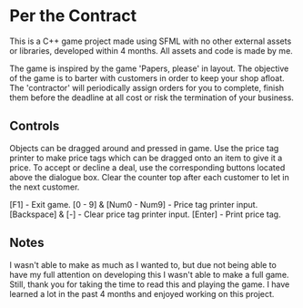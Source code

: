 # Per the Contract

This is a C++ game project made using SFML with no other external assets or libraries, developed within 4 months. All assets and code is made by me.

The game is inspired by the game 'Papers, please' in layout. The objective of the game is to barter with customers in order to keep your shop 
afloat. The 'contractor' will periodically assign orders for you to complete, finish them before the deadline at all cost or risk the 
termination of your business.

## Controls

Objects can be dragged around and pressed in game. 
Use the price tag printer to make price tags which can be dragged onto an item to give it a price.
To accept or decline a deal, use the corresponding buttons located above the dialogue box.
Clear the counter top after each customer to let in the next customer.

[F1] - Exit game.
[0 - 9] & [Num0 - Num9] - Price tag printer input.
[Backspace] & [-] - Clear price tag printer input.
[Enter] - Print price tag.

## Notes

I wasn't able to make as much as I wanted to, but due not being able to have my full attention on developing this I wasn't able to make a full game.
Still, thank you for taking the time to read this and playing the game. I have learned a lot in the past 4 months and enjoyed working on this project.
